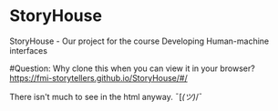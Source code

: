 # StoryHouse
StoryHouse - Our project for the course Developing Human-machine interfaces

#Question:
Why clone this when you can view it in your browser?
https://fmi-storytellers.github.io/StoryHouse/#/

There isn't much to see in the html anyway.   ¯\[_(ツ)_/¯
